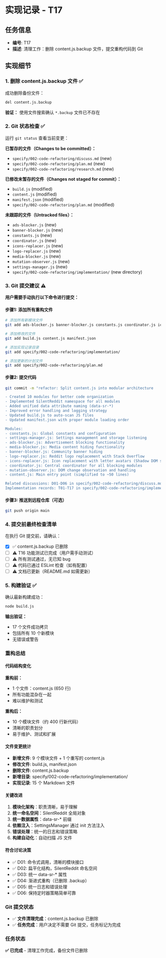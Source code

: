 # 实现记录 - T17

## 任务信息
- **编号**: T17
- **描述**: 清理工作：删除 content.js.backup 文件，提交重构代码到 Git

## 实现细节

### 1. 删除 content.js.backup 文件 ✅

成功删除备份文件：
```bash
del content.js.backup
```

**验证：** 使用文件搜索确认 `*.backup` 文件已不存在

### 2. Git 状态检查 ✅

运行 `git status` 查看当前变更：

**已暂存的文件（Changes to be committed）：**
- `specify/002-code-refactoring/discuss.md` (new)
- `specify/002-code-refactoring/plan.md` (new)
- `specify/002-code-refactoring/research.md` (new)

**已修改未暂存的文件（Changes not staged for commit）：**
- `build.js` (modified)
- `content.js` (modified)
- `manifest.json` (modified)
- `specify/002-code-refactoring/plan.md` (modified)

**未跟踪的文件（Untracked files）：**
- `ads-blocker.js` (new)
- `banner-blocker.js` (new)
- `constants.js` (new)
- `coordinator.js` (new)
- `icons-replacer.js` (new)
- `logo-replacer.js` (new)
- `media-blocker.js` (new)
- `mutation-observer.js` (new)
- `settings-manager.js` (new)
- `specify/002-code-refactoring/implementation/` (new directory)

### 3. Git 提交建议 ⚠️

**用户需要手动执行以下命令进行提交：**

#### 步骤1: 添加所有重构文件
```bash
# 添加所有新模块文件
git add ads-blocker.js banner-blocker.js constants.js coordinator.js icons-replacer.js logo-replacer.js media-blocker.js mutation-observer.js settings-manager.js

# 添加修改的文件
git add build.js content.js manifest.json

# 添加实现记录目录
git add specify/002-code-refactoring/implementation/

# 添加更新的计划文件
git add specify/002-code-refactoring/plan.md
```

#### 步骤2: 提交代码
```bash
git commit -m "refactor: Split content.js into modular architecture

- Created 10 modules for better code organization
- Implemented SilentReddit namespace for all modules
- Added unified data attribute naming (data-sr-*)
- Improved error handling and logging strategy
- Updated build.js to auto-scan JS files
- Updated manifest.json with proper module loading order

Modules:
- constants.js: Global constants and configuration
- settings-manager.js: Settings management and storage listening
- ads-blocker.js: Advertisement blocking functionality
- media-blocker.js: Media content hiding functionality
- banner-blocker.js: Community banner hiding
- logo-replacer.js: Reddit logo replacement with Stack Overflow
- icons-replacer.js: Icon replacement with letter avatars (Shadow DOM support)
- coordinator.js: Central coordinator for all blocking modules
- mutation-observer.js: DOM change observation and handling
- content.js: Main entry point (simplified to ~50 lines)

Related discussions: D01-D06 in specify/002-code-refactoring/discuss.md
Implementation records: T01-T17 in specify/002-code-refactoring/implementation/"
```

#### 步骤3: 推送到远程仓库（可选）
```bash
git push origin main
```

### 4. 提交前最终检查清单

在执行 Git 提交前，请确认：

- [x] ✅ content.js.backup 已删除
- [ ] ⚠️ T16 功能测试已完成（用户需手动测试）
- [ ] ⚠️ 所有测试通过，无已知 bug
- [ ] ⚠️ 代码已通过 ESLint 检查（如有配置）
- [ ] ⚠️ 文档已更新（README.md 如需更新）

### 5. 构建验证 ✅

确认最新构建成功：
```bash
node build.js
```

**输出验证：**
- 17 个文件成功拷贝
- 包括所有 10 个新模块
- 无错误或警告

### 重构总结

#### 代码结构变化
**重构前：**
- 1 个文件：content.js (650 行)
- 所有功能混杂在一起
- 难以维护和测试

**重构后：**
- 10 个模块文件（约 400 行新代码）
- 清晰的职责划分
- 易于维护、测试和扩展

#### 文件变更统计
- **新增文件**: 9 个模块文件 + 1 个重写的 content.js
- **修改文件**: build.js, manifest.json
- **删除文件**: content.js.backup
- **新增目录**: specify/002-code-refactoring/implementation/
- **实现记录**: 15 个 Markdown 文件

#### 关键改进
1. **模块化架构**：职责清晰，易于理解
2. **统一命名空间**：SilentReddit 全局对象
3. **统一数据属性**：data-sr-* 前缀
4. **依赖注入**：SettingsManager 通过 init 方法注入
5. **错误处理**：统一的日志和错误策略
6. **构建自动化**：自动扫描 JS 文件

#### 符合讨论决策
- ✅ D01: 命令式调用，清晰的模块接口
- ✅ D02: 扁平化结构，SilentReddit 命名空间
- ✅ D03: 统一 data-sr-* 属性
- ✅ D04: 渐进式重构（已删除 .backup）
- ✅ D05: 统一日志和错误处理
- ✅ D06: 保持定时器策略简单可靠

### Git 提交状态
- ✅ **文件清理完成**：content.js.backup 已删除
- ✅ **任务完成**：用户决定不需要 Git 提交，任务标记为完成

### 任务状态
**✅ 已完成** - 清理工作完成，备份文件已删除

